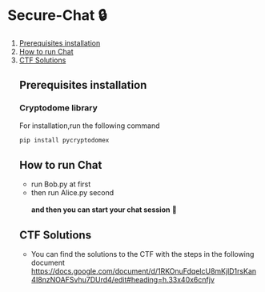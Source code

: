 # Secure-Chat 🔒
 <ol>
   <li>
      <a href="#Prerequisites installation">Prerequisites installation</a>
    </li>
    <li>
      <a href="#How to run Chat">How to run Chat</a>
    </li>
       <li><a href="#CTF Solutions">CTF Solutions</a></li>

<!-- Prerequisites installation -->
<div name="Prerequisites installation">

## Prerequisites installation
### Cryptodome library
For installation,run the following command 
```sh
pip install pycryptodomex
```
<!-- How to run chat -->
<div name="How to run Chat">
  
## How to run Chat 
* run Bob.py at first 
* then run Alice.py second
<br><br/>
**and then you can start your chat session** 🥳

<!-- #CTF Solutions -->
<div name="CTF Solutions">



 ## CTF Solutions
 * You can find the solutions to the CTF with the steps in the following document
 https://docs.google.com/document/d/1RKOnuFdqelcU8mKjlD1rsKan4I8nzNOAFSvhu7DUrd4/edit#heading=h.33x40x6cnfjv

